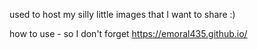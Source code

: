 used to host my silly little images that I want to share :)

how to use - so I don't forget 
https://emoral435.github.io/<image-name-within-repo-with-extension-name>
